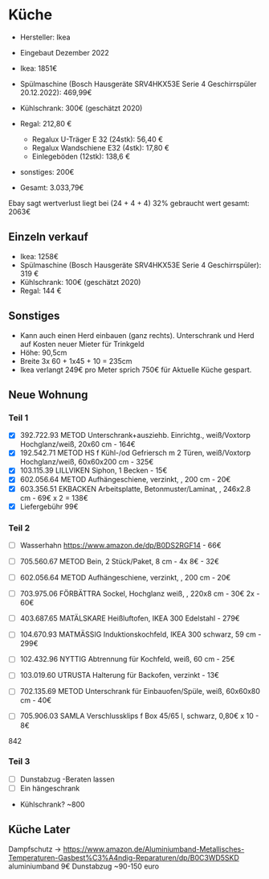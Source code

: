 # Küche

- Hersteller: Ikea
- Eingebaut Dezember 2022

- Ikea: 1851€
- Spülmaschine (Bosch Hausgeräte SRV4HKX53E Serie 4 Geschirrspüler 20.12.2022): 469,99€
- Kühlschrank: 300€ (geschätzt 2020)
- Regal: 212,80 €
  - Regalux U-Träger E 32 (24stk): 56,40 €
  - Regalux Wandschiene E32 (4stk): 17,80 €
  - Einlegeböden (12stk): 138,6 €
- sonstiges: 200€

- Gesamt: 3.033,79€

Ebay sagt wertverlust liegt bei (24 + 4 + 4) 32%
gebraucht wert gesamt: 2063€

## Einzeln verkauf

- Ikea: 1258€
- Spülmaschine (Bosch Hausgeräte SRV4HKX53E Serie 4 Geschirrspüler): 319 €
- Kühlschrank: 100€ (geschätzt 2020)
- Regal: 144 €

## Sonstiges

- Kann auch einen Herd einbauen (ganz rechts). Unterschrank und Herd auf Kosten neuer Mieter für Trinkgeld
- Höhe: 90,5cm
- Breite 3x 60 + 1x45 + 10 = 235cm
- Ikea verlangt 249€ pro Meter sprich 750€ für Aktuelle Küche gespart.

## Neue Wohnung

### Teil 1

- [x] 392.722.93 METOD Unterschrank+ausziehb. Einrichtg., weiß/Voxtorp Hochglanz/weiß, 20x60 cm - 164€
- [x] 192.542.71 METOD HS f Kühl-/od Gefriersch m 2 Türen, weiß/Voxtorp Hochglanz/weiß, 60x60x200 cm - 325€
- [x] 103.115.39 LILLVIKEN Siphon, 1 Becken - 15€
- [x] 602.056.64 METOD Aufhängeschiene, verzinkt, , 200 cm - 20€
- [x] 603.356.51 EKBACKEN Arbeitsplatte, Betonmuster/Laminat, , 246x2.8 cm - 69€ x 2 = 138€
- [x] Liefergebühr 99€

### Teil 2

- [ ] Wasserhahn https://www.amazon.de/dp/B0DS2RGF14 - 66€
- [ ] 705.560.67 METOD Bein, 2 Stück/Paket, 8 cm - 4x 8€ - 32€
- [ ] 602.056.64 METOD Aufhängeschiene, verzinkt, , 200 cm - 20€
- [ ] 703.975.06 FÖRBÄTTRA Sockel, Hochglanz weiß, , 220x8 cm - 30€ 2x - 60€

- [ ] 403.687.65 MATÄLSKARE Heißluftofen, IKEA 300 Edelstahl - 279€
- [ ] 104.670.93 MATMÄSSIG Induktionskochfeld, IKEA 300 schwarz, 59 cm - 299€
- [ ] 102.432.96 NYTTIG Abtrennung für Kochfeld, weiß, 60 cm - 25€
- [ ] 103.019.60 UTRUSTA Halterung für Backofen, verzinkt - 13€
- [ ] 702.135.69 METOD Unterschrank für Einbauofen/Spüle, weiß, 60x60x80 cm - 40€

- [ ] 705.906.03 SAMLA Verschlussklips f Box 45/65 l, schwarz, 0,80€ x 10 - 8€

842

### Teil 3

- [ ] Dunstabzug -Beraten lassen
- [ ] Ein hängeschrank
- Kühlschrank? ~800

## Küche Later

Dampfschutz -> https://www.amazon.de/Aluminiumband-Metallisches-Temperaturen-Gasbest%C3%A4ndig-Reparaturen/dp/B0C3WD5SKD aluminiumband 9€
Dunstabzug ~90-150 euro
